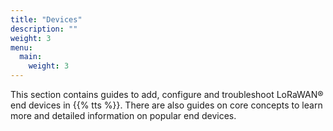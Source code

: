 ```yaml
---
title: "Devices"
description: ""
weight: 3
menu:
  main:
    weight: 3
---
```


This section contains guides to add, configure and troubleshoot LoRaWAN® end devices in {{% tts %}}. There are also guides on core concepts to learn more and detailed information on popular end devices.
